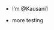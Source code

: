 - I’m @Kausani1

- more testing

<!---
Kausani1/Kausani1 is a ✨ special ✨ repository because its `README.md` (this file) appears on your GitHub profile.
You can click the Preview link to take a look at your changes.
--->

